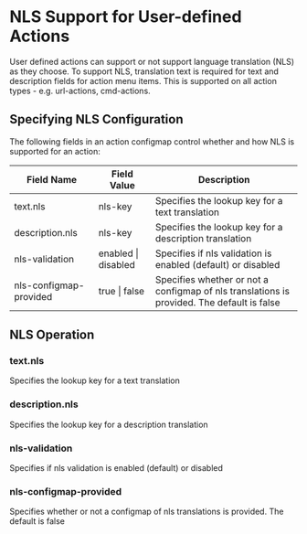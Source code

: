 # NLS Support for User-defined Actions

User defined actions can support or not support language translation (NLS) as they choose. To support NLS, translation text is required for text and description fields for action menu items.  This is supported on all action types - e.g. url-actions, cmd-actions. 

## Specifying NLS Configuration

The following fields in an action configmap control whether and how NLS is supported for an action: 

| Field Name | Field Value | Description | 
|------------|-------------|-------------|
| text.nls   | nls-key     | Specifies the lookup key for a text translation |
| description.nls | nls-key | Specifies the lookup key for a description translation |
| nls-validation | enabled \| disabled | Specifies if nls validation is enabled (default) or disabled | 
| nls-configmap-provided | true \| false | Specifies whether or not a configmap of nls translations is provided. The default is false |

##  NLS Operation

### text.nls

Specifies the lookup key for a text translation 

### description.nls 

Specifies the lookup key for a description translation 

### nls-validation 

Specifies if nls validation is enabled (default) or disabled 

### nls-configmap-provided 

Specifies whether or not a configmap of nls translations is provided. The default is false 
